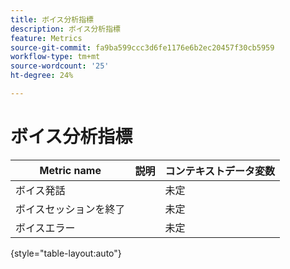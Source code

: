 ```yaml
---
title: ボイス分析指標
description: ボイス分析指標
feature: Metrics
source-git-commit: fa9ba599ccc3d6fe1176e6b2ec20457f30cb5959
workflow-type: tm+mt
source-wordcount: '25'
ht-degree: 24%

---
```


# ボイス分析指標

| Metric name | 説明 | コンテキストデータ変数 |
| --- | --- | --- |
| ボイス発話 | | 未定 |
| ボイスセッションを終了 | | 未定 |
| ボイスエラー | | 未定 |

{style="table-layout:auto"}
